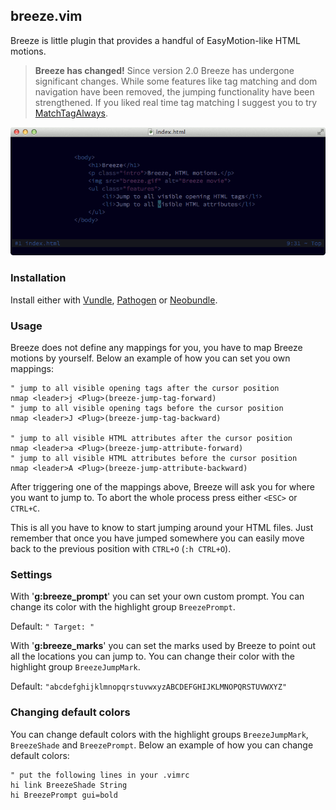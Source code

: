 ## breeze.vim

Breeze is little plugin that provides a handful of EasyMotion-like HTML motions.

> **Breeze has changed!**
Since version 2.0 Breeze has undergone significant changes. While some features like tag matching and dom navigation have been removed, the jumping functionality have been strengthened. If you liked real time tag matching I suggest you to try [MatchTagAlways](https://github.com/Valloric/MatchTagAlways).

![Preview](_assets/preview.gif "Preview.")

### Installation
Install either with [Vundle](https://github.com/gmarik/vundle), [Pathogen](https://github.com/tpope/vim-pathogen) or [Neobundle](https://github.com/Shougo/neobundle.vim).

### Usage

Breeze does not define any mappings for you, you have to map Breeze motions by yourself. Below an example of how you can set you own mappings:
```vim
" jump to all visible opening tags after the cursor position
nmap <leader>j <Plug>(breeze-jump-tag-forward)
" jump to all visible opening tags before the cursor position
nmap <leader>J <Plug>(breeze-jump-tag-backward)

" jump to all visible HTML attributes after the cursor position
nmap <leader>a <Plug>(breeze-jump-attribute-forward)
" jump to all visible HTML attributes before the cursor position
nmap <leader>A <Plug>(breeze-jump-attribute-backward)
```
After triggering one of the mappings above, Breeze will ask you for where you want to jump to. To abort the whole process press either `<ESC>` or `CTRL+C`.

This is all you have to know to start jumping around your HTML files. Just remember that once you have jumped somewhere you can easily move back to the previous position with `CTRL+O` (`:h CTRL+O`).

### Settings

With '**g:breeze\_prompt**' you can set your own custom prompt. You can change its color with the highlight group `BreezePrompt`.

Default: `" Target: "`

With '**g:breeze\_marks**' you can set the marks used by Breeze to point out all the locations you can jump to. You can change their color with the highlight group `BreezeJumpMark`.

Default: `"abcdefghijklmnopqrstuvwxyzABCDEFGHIJKLMNOPQRSTUVWXYZ"`

### Changing default colors

You can change default colors with the highlight groups `BreezeJumpMark`, `BreezeShade` and `BreezePrompt`. Below an example of how you can change default colors:
```vim
" put the following lines in your .vimrc
hi link BreezeShade String
hi BreezePrompt gui=bold
```
